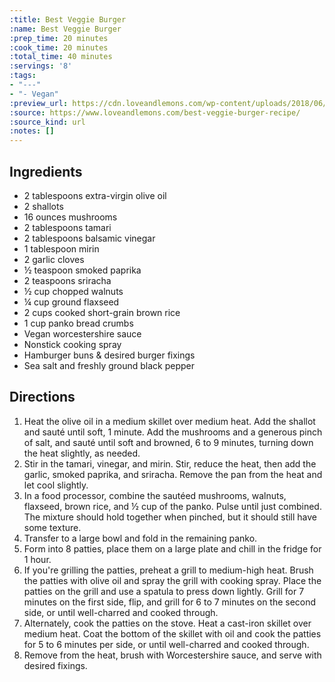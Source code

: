 ```yaml
---
:title: Best Veggie Burger
:name: Best Veggie Burger
:prep_time: 20 minutes
:cook_time: 20 minutes
:total_time: 40 minutes
:servings: '8'
:tags:
- "---"
- "- Vegan"
:preview_url: https://cdn.loveandlemons.com/wp-content/uploads/2018/06/veggie-burger-2-150x150.jpg
:source: https://www.loveandlemons.com/best-veggie-burger-recipe/
:source_kind: url
:notes: []
---
```


## Ingredients
- 2 tablespoons extra-virgin olive oil
- 2  shallots
- 16 ounces mushrooms
- 2 tablespoons tamari
- 2 tablespoons balsamic vinegar
- 1 tablespoon mirin
- 2  garlic cloves
- ½ teaspoon smoked paprika
- 2 teaspoons sriracha
- ½ cup chopped walnuts
- ¼ cup ground flaxseed
- 2 cups cooked short-grain brown rice
- 1 cup panko bread crumbs
- Vegan worcestershire sauce
- Nonstick cooking spray
- Hamburger buns & desired burger fixings
- Sea salt and freshly ground black pepper


## Directions
1. Heat the olive oil in a medium skillet over medium heat. Add the shallot and sauté until soft, 1 minute. Add the mushrooms and a generous pinch of salt, and sauté until soft and browned, 6 to 9 minutes, turning down the heat slightly, as needed.
2. Stir in the tamari, vinegar, and mirin. Stir, reduce the heat, then add the garlic, smoked paprika, and sriracha. Remove the pan from the heat and let cool slightly.
3. In a food processor, combine the sautéed mushrooms, walnuts, flaxseed, brown rice, and ½ cup of the panko. Pulse until just combined. The mixture should hold together when pinched, but it should still have some texture.
4. Transfer to a large bowl and fold in the remaining panko.
5. Form into 8 patties, place them on a large plate and chill in the fridge for 1 hour.
6. If you're grilling the patties, preheat a grill to medium-high heat. Brush the patties with olive oil and spray the grill with cooking spray. Place the patties on the grill and use a spatula to press down lightly. Grill for 7 minutes on the first side, flip, and grill for 6 to 7 minutes on the second side, or until well-charred and cooked through.
7. Alternately, cook the patties on the stove. Heat a cast-iron skillet over medium heat. Coat the bottom of the skillet with oil and cook the patties for 5 to 6 minutes per side, or until well-charred and cooked through.
8. Remove from the heat, brush with Worcestershire sauce, and serve with desired fixings.
